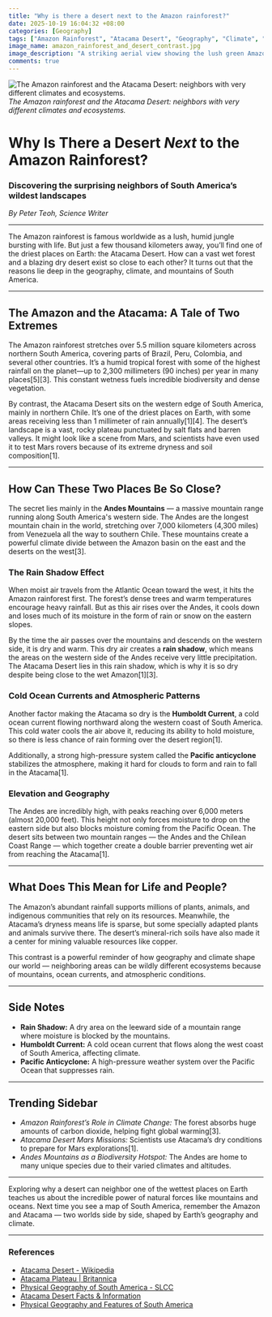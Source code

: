 ```yaml
---
title: "Why is there a desert next to the Amazon rainforest?"
date: 2025-10-19 16:04:32 +08:00
categories: [Geography]
tags: ["Amazon Rainforest", "Atacama Desert", "Geography", "Climate", "South America", "Rain Shadow"]
image_name: amazon_rainforest_and_desert_contrast.jpg
image_description: "A striking aerial view showing the lush green Amazon rainforest abruptly transitioning into the dry, barren landscape of the Atacama Desert, highlighting the stark contrast between these two neighboring ecosystems."
comments: true
---
```



![The Amazon rainforest and the Atacama Desert: neighbors with very different climates and ecosystems.](/assets/images/amazon_rainforest_and_desert_contrast.jpg)
*The Amazon rainforest and the Atacama Desert: neighbors with very different climates and ecosystems.*

<!-- Image Description: A striking aerial view showing the lush green Amazon rainforest abruptly transitioning into the dry, barren landscape of the Atacama Desert, highlighting the stark contrast between these two neighboring ecosystems. -->


# Why Is There a Desert *Next* to the Amazon Rainforest?

### Discovering the surprising neighbors of South America’s wildest landscapes

*By Peter Teoh, Science Writer*

---

The Amazon rainforest is famous worldwide as a lush, humid jungle bursting with life. But just a few thousand kilometers away, you’ll find one of the driest places on Earth: the Atacama Desert. How can a vast wet forest and a blazing dry desert exist so close to each other? It turns out that the reasons lie deep in the geography, climate, and mountains of South America.

---

## The Amazon and the Atacama: A Tale of Two Extremes

The Amazon rainforest stretches over 5.5 million square kilometers across northern South America, covering parts of Brazil, Peru, Colombia, and several other countries. It’s a humid tropical forest with some of the highest rainfall on the planet—up to 2,300 millimeters (90 inches) per year in many places[5][3]. This constant wetness fuels incredible biodiversity and dense vegetation.

By contrast, the Atacama Desert sits on the western edge of South America, mainly in northern Chile. It’s one of the driest places on Earth, with some areas receiving less than 1 millimeter of rain annually[1][4]. The desert’s landscape is a vast, rocky plateau punctuated by salt flats and barren valleys. It might look like a scene from Mars, and scientists have even used it to test Mars rovers because of its extreme dryness and soil composition[1].

---

## How Can These Two Places Be So Close?

The secret lies mainly in the **Andes Mountains** — a massive mountain range running along South America's western side. The Andes are the longest mountain chain in the world, stretching over 7,000 kilometers (4,300 miles) from Venezuela all the way to southern Chile. These mountains create a powerful climate divide between the Amazon basin on the east and the deserts on the west[3].

### The Rain Shadow Effect

When moist air travels from the Atlantic Ocean toward the west, it hits the Amazon rainforest first. The forest’s dense trees and warm temperatures encourage heavy rainfall. But as this air rises over the Andes, it cools down and loses much of its moisture in the form of rain or snow on the eastern slopes.

By the time the air passes over the mountains and descends on the western side, it is dry and warm. This dry air creates a **rain shadow**, which means the areas on the western side of the Andes receive very little precipitation. The Atacama Desert lies in this rain shadow, which is why it is so dry despite being close to the wet Amazon[1][3].

### Cold Ocean Currents and Atmospheric Patterns

Another factor making the Atacama so dry is the **Humboldt Current**, a cold ocean current flowing northward along the western coast of South America. This cold water cools the air above it, reducing its ability to hold moisture, so there is less chance of rain forming over the desert region[1].

Additionally, a strong high-pressure system called the **Pacific anticyclone** stabilizes the atmosphere, making it hard for clouds to form and rain to fall in the Atacama[1].

### Elevation and Geography

The Andes are incredibly high, with peaks reaching over 6,000 meters (almost 20,000 feet). This height not only forces moisture to drop on the eastern side but also blocks moisture coming from the Pacific Ocean. The desert sits between two mountain ranges — the Andes and the Chilean Coast Range — which together create a double barrier preventing wet air from reaching the Atacama[1].

---

## What Does This Mean for Life and People?

The Amazon’s abundant rainfall supports millions of plants, animals, and indigenous communities that rely on its resources. Meanwhile, the Atacama’s dryness means life is sparse, but some specially adapted plants and animals survive there. The desert’s mineral-rich soils have also made it a center for mining valuable resources like copper.

This contrast is a powerful reminder of how geography and climate shape our world — neighboring areas can be wildly different ecosystems because of mountains, ocean currents, and atmospheric conditions.

---

## Side Notes

- **Rain Shadow:** A dry area on the leeward side of a mountain range where moisture is blocked by the mountains.
- **Humboldt Current:** A cold ocean current that flows along the west coast of South America, affecting climate.
- **Pacific Anticyclone:** A high-pressure weather system over the Pacific Ocean that suppresses rain.

---

## Trending Sidebar

- *Amazon Rainforest’s Role in Climate Change:* The forest absorbs huge amounts of carbon dioxide, helping fight global warming[3].
- *Atacama Desert Mars Missions:* Scientists use Atacama’s dry conditions to prepare for Mars explorations[1].
- *Andes Mountains as a Biodiversity Hotspot:* The Andes are home to many unique species due to their varied climates and altitudes.

---

Exploring why a desert can neighbor one of the wettest places on Earth teaches us about the incredible power of natural forces like mountains and oceans. Next time you see a map of South America, remember the Amazon and Atacama — two worlds side by side, shaped by Earth’s geography and climate.

---

### References

- [Atacama Desert - Wikipedia](https://en.wikipedia.org/wiki/Atacama_Desert)
- [Atacama Plateau | Britannica](https://www.britannica.com/place/Atacama-Plateau)
- [Physical Geography of South America - SLCC](https://slcc.pressbooks.pub/worldgeography/chapter/7-2/)
- [Atacama Desert Facts & Information](https://www.beautifulworld.com/south-america/peru/atacama-desert/)
- [Physical Geography and Features of South America](https://www.studentsofhistory.com/south-america-physical-geography)

